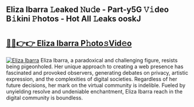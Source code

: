 ## Eliza Ibarra 𝙻eaked 𝙽u𝚍e - Part-y5G 𝚅𝚒deo B𝚒kini 𝙿hotos - Hot All 𝙻eaks ooskJ

# <h2><a href="http://ld3wlp.urlbe.top/?page=Eliza+Ibarra">🔗🔗👉👉 Eliza Ibarra P𝚑oto𝚜Vid𝚎o</a></h2>

[![Eliza Ibarra](https://i.imgur.com/eBuTRDB.gif)](http://ld3wlp.urlbe.top/?page=Eliza+Ibarra)
Eliza Ibarra, a paradoxical and challenging figure, resists being pigeonholed. Her unique approach to creating a web presence has fascinated and provoked observers, generating debates on privacy, artistic expression, and the complexities of digital societies. Regardless of her future decisions, her mark on the virtual community is indelible. Fueled by unyielding resolve and undeniable enchantment, Eliza Ibarra reach in the digital community is boundless.
